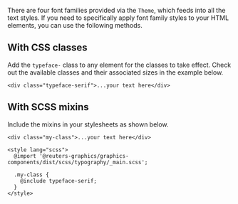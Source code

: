 There are four font families provided via the `Theme`, which feeds into all the text styles. If you need to specifically apply font family styles to your HTML elements, you can use the following methods.

## With CSS classes

Add the `typeface-` class to any element for the classes to take effect. Check out the available classes and their associated sizes in the example below.

```svelte
<div class="typeface-serif">...your text here</div>
```

## With SCSS mixins

Include the mixins in your stylesheets as shown below.

```svelte
<div class="my-class">...your text here</div>

<style lang="scss">
  @import '@reuters-graphics/graphics-components/dist/scss/typography/_main.scss';

  .my-class {
    @include typeface-serif;
  }
</style>
```
